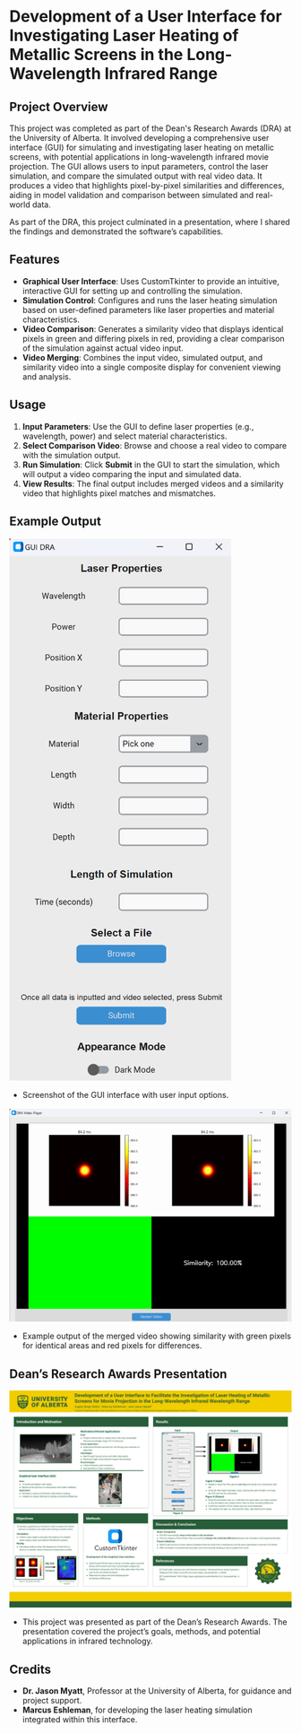 # Development of a User Interface for Investigating Laser Heating of Metallic Screens in the Long-Wavelength Infrared Range

## Project Overview
This project was completed as part of the Dean's Research Awards (DRA) at the University of Alberta. It involved developing a comprehensive user interface (GUI) for simulating and investigating laser heating on metallic screens, with potential applications in long-wavelength infrared movie projection. The GUI allows users to input parameters, control the laser simulation, and compare the simulated output with real video data. It produces a video that highlights pixel-by-pixel similarities and differences, aiding in model validation and comparison between simulated and real-world data.

As part of the DRA, this project culminated in a presentation, where I shared the findings and demonstrated the software’s capabilities.

## Features
- **Graphical User Interface**: Uses CustomTkinter to provide an intuitive, interactive GUI for setting up and controlling the simulation.
- **Simulation Control**: Configures and runs the laser heating simulation based on user-defined parameters like laser properties and material characteristics.
- **Video Comparison**: Generates a similarity video that displays identical pixels in green and differing pixels in red, providing a clear comparison of the simulation against actual video input.
- **Video Merging**: Combines the input video, simulated output, and similarity video into a single composite display for convenient viewing and analysis.

## Usage
1. **Input Parameters**: Use the GUI to define laser properties (e.g., wavelength, power) and select material characteristics.
2. **Select Comparison Video**: Browse and choose a real video to compare with the simulation output.
3. **Run Simulation**: Click **Submit** in the GUI to start the simulation, which will output a video comparing the input and simulated data.
4. **View Results**: The final output includes merged videos and a similarity video that highlights pixel matches and mismatches.

## Example Output
![GUI Screenshot](images/GUI_picture.png)
- Screenshot of the GUI interface with user input options.

![Comparison Video Output](images/Video_photo.png)
- Example output of the merged video showing similarity with green pixels for identical areas and red pixels for differences.

## Dean’s Research Awards Presentation
![Presentation Slide](images/presentation.pptx.png)
- This project was presented as part of the Dean’s Research Awards. The presentation covered the project’s goals, methods, and potential applications in infrared technology.

## Credits
- **Dr. Jason Myatt**, Professor at the University of Alberta, for guidance and project support.
- **Marcus Eshleman**, for developing the laser heating simulation integrated within this interface.
